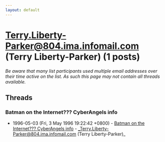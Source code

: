 ```yaml
---
layout: default
---
```


# Terry.Liberty-Parker@804.ima.infomail.com (Terry Liberty-Parker) (1 posts)

_Be aware that many list participants used multiple email addresses over their time active on the list. As such this page may not contain all threads available._

## Threads

### Batman on the Internet??? CyberAngels info
+ 1996-05-03 (Fri, 3 May 1996 19:22:42 +0800) - [Batman on the Internet??? CyberAngels info](/archive/1996/05/1f8c0494ee43087d2efc704594ccf550d779190c0e4dfa5f276f1644c43e4013) - _Terry.Liberty-Parker@804.ima.infomail.com (Terry Liberty-Parker)_

